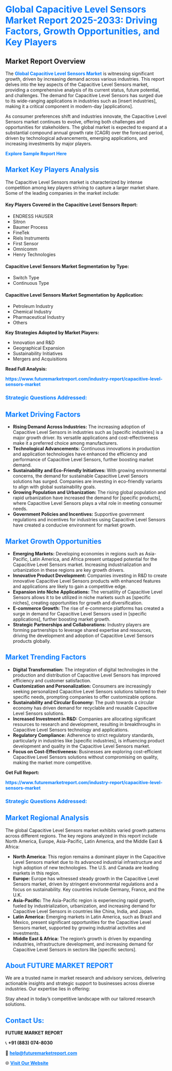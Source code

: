 <h1 style="color: #007BFF;">Global Capacitive Level Sensors Market Report 2025-2033: Driving Factors, Growth Opportunities, and Key Players</h1>

<section id="overview">
<h2>Market Report Overview</h2>
<p>The <a href="https://www.futuremarketreport.com/industry-report/capacitive-level-sensors-market" style="color: #007BFF; text-decoration: none;"><strong>Global Capacitive Level Sensors Market</strong></a> is witnessing significant growth, driven by increasing demand across various industries. This report delves into the key aspects of the Capacitive Level Sensors market, providing a comprehensive analysis of its current status, future potential, and challenges. The demand for Capacitive Level Sensors has surged due to its wide-ranging applications in industries such as [insert industries], making it a critical component in modern-day [applications].</p>
<p>As consumer preferences shift and industries innovate, the Capacitive Level Sensors market continues to evolve, offering both challenges and opportunities for stakeholders. The global market is expected to expand at a substantial compound annual growth rate (CAGR) over the forecast period, driven by technological advancements, emerging applications, and increasing investments by major players.</p>
</section>

<section id="overview">
<p><a href="https://www.futuremarketreport.com/request-sample/reportId=81858" style="color: #007BFF; text-decoration: none;"><strong>Explore Sample Report Here</strong></a></p>
</section>

<section id="key-players">
<h2 style="color: #007BFF;">Market Key Players Analysis</h2>
<p>The Capacitive Level Sensors market is characterized by intense competition among key players striving to capture a larger market share. Some of the leading companies in the market include:</p>
<h4>Key Players Covered in the Capacitive Level Sensors Report:</h4>
<ul><li>ENDRESS HAUSER</li><li>Sitron</li><li>Baumer Process</li><li>FineTek</li><li>Riels Instruments</li><li>First Sensor</li><li>Omnicomm</li><li>Henry Technologies</li></ul>
<h4>Capacitive Level Sensors Market Segmentation by Type:</h4>
<ul><li>Switch Type</li><li>Continuous Type</li></ul>

<h4>Capacitive Level Sensors Market Segmentation by Application:</h4>
<ul><li>Petroleum Industry</li><li>Chemical Industry</li><li>Pharmaceutical Industry</li><li>Others</li></ul>
<p><strong>Key Strategies Adopted by Market Players:</strong></p>
<ul>
<li>Innovation and R&D</li>
<li>Geographical Expansion</li>
<li>Sustainability Initiatives</li>
<li>Mergers and Acquisitions</li>
</ul>
</section>

<section>
<p><strong>Read Full Analysis: </strong></p><a href="https://www.futuremarketreport.com/industry-report/capacitive-level-sensors-market" style="color: #007BFF; text-decoration: none;"><strong>https://www.futuremarketreport.com/industry-report/capacitive-level-sensors-market</strong></a>
<h3 style="color: #007BFF;">Strategic Questions Addressed:</h3>
</section>

<section id="driving-factors">
<h2 style="color: #007BFF;">Market Driving Factors</h2>
<ul>
<li><strong>Rising Demand Across Industries:</strong> The increasing adoption of Capacitive Level Sensors in industries such as [specific industries] is a major growth driver. Its versatile applications and cost-effectiveness make it a preferred choice among manufacturers.</li>
<li><strong>Technological Advancements:</strong> Continuous innovations in production and application technologies have enhanced the efficiency and performance of Capacitive Level Sensors, further boosting market demand.</li>
<li><strong>Sustainability and Eco-Friendly Initiatives:</strong> With growing environmental concerns, the demand for sustainable Capacitive Level Sensors solutions has surged. Companies are investing in eco-friendly variants to align with global sustainability goals.</li>
<li><strong>Growing Population and Urbanization:</strong> The rising global population and rapid urbanization have increased the demand for [specific products], where Capacitive Level Sensors plays a vital role in meeting consumer needs.</li>
<li><strong>Government Policies and Incentives:</strong> Supportive government regulations and incentives for industries using Capacitive Level Sensors have created a conducive environment for market growth.</li>
</ul>
</section>

<section id="growth-opportunities">
<h2 style="color: #007BFF;">Market Growth Opportunities</h2>
<ul>
<li><strong>Emerging Markets:</strong> Developing economies in regions such as Asia-Pacific, Latin America, and Africa present untapped potential for the Capacitive Level Sensors market. Increasing industrialization and urbanization in these regions are key growth drivers.</li>
<li><strong>Innovative Product Development:</strong> Companies investing in R&D to create innovative Capacitive Level Sensors products with enhanced features and applications are likely to gain a competitive edge.</li>
<li><strong>Expansion into Niche Applications:</strong> The versatility of Capacitive Level Sensors allows it to be utilized in niche markets such as [specific niches], creating opportunities for growth and diversification.</li>
<li><strong>E-commerce Growth:</strong> The rise of e-commerce platforms has created a surge in demand for Capacitive Level Sensors used in [specific applications], further boosting market growth.</li>
<li><strong>Strategic Partnerships and Collaborations:</strong> Industry players are forming partnerships to leverage shared expertise and resources, driving the development and adoption of Capacitive Level Sensors products globally.</li>
</ul>
</section>

<section id="trending-factors">
<h2 style="color: #007BFF;">Market Trending Factors</h2>
<ul>
<li><strong>Digital Transformation:</strong> The integration of digital technologies in the production and distribution of Capacitive Level Sensors has improved efficiency and customer satisfaction.</li>
<li><strong>Customization and Personalization:</strong> Consumers are increasingly seeking personalized Capacitive Level Sensors solutions tailored to their specific needs, prompting companies to offer customizable options.</li>
<li><strong>Sustainability and Circular Economy:</strong> The push towards a circular economy has driven demand for recyclable and reusable Capacitive Level Sensors solutions.</li>
<li><strong>Increased Investment in R&D:</strong> Companies are allocating significant resources to research and development, resulting in breakthroughs in Capacitive Level Sensors technology and applications.</li>
<li><strong>Regulatory Compliance:</strong> Adherence to strict regulatory standards, particularly in industries like [specific industries], is influencing product development and quality in the Capacitive Level Sensors market.</li>
<li><strong>Focus on Cost-Effectiveness:</strong> Businesses are exploring cost-efficient Capacitive Level Sensors solutions without compromising on quality, making the market more competitive.</li>
</ul>
</section>

<section>
<p><strong>Get Full Report: </strong></p><a href="https://www.futuremarketreport.com/industry-report/capacitive-level-sensors-market" style="color: #007BFF; text-decoration: none;"><strong>https://www.futuremarketreport.com/industry-report/capacitive-level-sensors-market</strong></a>
<h3 style="color: #007BFF;">Strategic Questions Addressed:</h3>
</section>


<section id="regional-analysis">
<h2 style="color: #007BFF;">Market Regional Analysis</h2>
<p>The global Capacitive Level Sensors market exhibits varied growth patterns across different regions. The key regions analyzed in this report include North America, Europe, Asia-Pacific, Latin America, and the Middle East & Africa:</p>
<ul>
<li><strong>North America:</strong> This region remains a dominant player in the Capacitive Level Sensors market due to its advanced industrial infrastructure and high adoption of new technologies. The U.S. and Canada are leading markets in this region.</li>
<li><strong>Europe:</strong> Europe has witnessed steady growth in the Capacitive Level Sensors market, driven by stringent environmental regulations and a focus on sustainability. Key countries include Germany, France, and the U.K.</li>
<li><strong>Asia-Pacific:</strong> The Asia-Pacific region is experiencing rapid growth, fueled by industrialization, urbanization, and increasing demand for Capacitive Level Sensors in countries like China, India, and Japan.</li>
<li><strong>Latin America:</strong> Emerging markets in Latin America, such as Brazil and Mexico, present significant opportunities for the Capacitive Level Sensors market, supported by growing industrial activities and investments.</li>
<li><strong>Middle East & Africa:</strong> The region’s growth is driven by expanding industries, infrastructure development, and increasing demand for Capacitive Level Sensors in sectors like [specific sectors].</li>
</ul>
</section>

<footer>
<h2 style="color: #007BFF;">About FUTURE MARKET REPORT</h2>
<p>We are a trusted name in market research and advisory services, delivering actionable insights and strategic support to businesses across diverse industries. Our expertise lies in offering:</p>

<p>Stay ahead in today’s competitive landscape with our tailored research solutions.</p>

<h2 style="color: #007BFF;">Contact Us:</h2>
<p><strong>FUTURE MARKET REPORT</strong></p>
<p>📞 <strong>+91 (883) 074-8030</strong></p>
<p>📧 <strong><a href="mailto:help@futuremarketreport.com" style="color: #007BFF;">help@futuremarketreport.com</a></strong></p>
<p>🌐 <strong><a href="https://www.futuremarketreport.com/" style="color: #007BFF;">Visit Our Website</a></strong></p>
</footer>